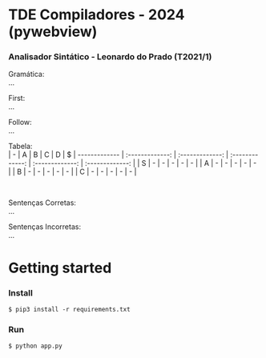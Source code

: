 ﻿# TDE Compiladores - 2024 (pywebview)

### Analisador Sintático - Leonardo do Prado (T2021/1)

Gramática: <br/>
...

First: <br/>
...

Follow: <br/>
...

Tabela: <br/>
| - | A      | B      | C      | D      | $ 
| ------------- | :-------------: | :-------------: |  :-------------: |   :-------------: |   :-------------: |
| S | -      | - | - | -      | - |
| A | - | -      | -      | -      | - |
| B | - | -      | -   | -    | - |
| C | -      | - | -      | -      | - |

<br/>

Sentenças Corretas: <br/>
...

Sentenças Incorretas: <br/>
...

# Getting started

### Install
```
$ pip3 install -r requirements.txt
```

### Run
```
$ python app.py
```
